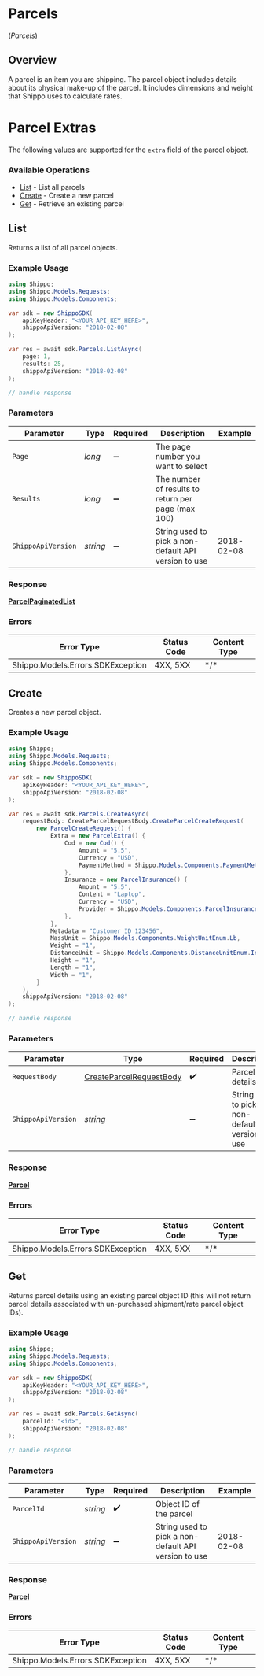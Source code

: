 # Parcels
(*Parcels*)

## Overview

A parcel is an item you are shipping. The parcel object includes details about its physical make-up of the parcel. It includes dimensions and weight that Shippo uses to calculate rates. 
<SchemaDefinition schemaRef="#/components/schemas/Parcel"/>

# Parcel Extras
The following values are supported for the `extra` field of the parcel object.
<SchemaDefinition schemaRef="#/components/schemas/ParcelExtra"/>

### Available Operations

* [List](#list) - List all parcels
* [Create](#create) - Create a new parcel
* [Get](#get) - Retrieve an existing parcel

## List

Returns a list of all parcel objects.

### Example Usage

```csharp
using Shippo;
using Shippo.Models.Requests;
using Shippo.Models.Components;

var sdk = new ShippoSDK(
    apiKeyHeader: "<YOUR_API_KEY_HERE>",
    shippoApiVersion: "2018-02-08"
);

var res = await sdk.Parcels.ListAsync(
    page: 1,
    results: 25,
    shippoApiVersion: "2018-02-08"
);

// handle response
```

### Parameters

| Parameter                                            | Type                                                 | Required                                             | Description                                          | Example                                              |
| ---------------------------------------------------- | ---------------------------------------------------- | ---------------------------------------------------- | ---------------------------------------------------- | ---------------------------------------------------- |
| `Page`                                               | *long*                                               | :heavy_minus_sign:                                   | The page number you want to select                   |                                                      |
| `Results`                                            | *long*                                               | :heavy_minus_sign:                                   | The number of results to return per page (max 100)   |                                                      |
| `ShippoApiVersion`                                   | *string*                                             | :heavy_minus_sign:                                   | String used to pick a non-default API version to use | 2018-02-08                                           |

### Response

**[ParcelPaginatedList](../../Models/Components/ParcelPaginatedList.md)**

### Errors

| Error Type                        | Status Code                       | Content Type                      |
| --------------------------------- | --------------------------------- | --------------------------------- |
| Shippo.Models.Errors.SDKException | 4XX, 5XX                          | \*/\*                             |

## Create

Creates a new parcel object.

### Example Usage

```csharp
using Shippo;
using Shippo.Models.Requests;
using Shippo.Models.Components;

var sdk = new ShippoSDK(
    apiKeyHeader: "<YOUR_API_KEY_HERE>",
    shippoApiVersion: "2018-02-08"
);

var res = await sdk.Parcels.CreateAsync(
    requestBody: CreateParcelRequestBody.CreateParcelCreateRequest(
        new ParcelCreateRequest() {
            Extra = new ParcelExtra() {
                Cod = new Cod() {
                    Amount = "5.5",
                    Currency = "USD",
                    PaymentMethod = Shippo.Models.Components.PaymentMethod.Cash,
                },
                Insurance = new ParcelInsurance() {
                    Amount = "5.5",
                    Content = "Laptop",
                    Currency = "USD",
                    Provider = Shippo.Models.Components.ParcelInsuranceProvider.Ups,
                },
            },
            Metadata = "Customer ID 123456",
            MassUnit = Shippo.Models.Components.WeightUnitEnum.Lb,
            Weight = "1",
            DistanceUnit = Shippo.Models.Components.DistanceUnitEnum.In,
            Height = "1",
            Length = "1",
            Width = "1",
        }
    ),
    shippoApiVersion: "2018-02-08"
);

// handle response
```

### Parameters

| Parameter                                                                   | Type                                                                        | Required                                                                    | Description                                                                 | Example                                                                     |
| --------------------------------------------------------------------------- | --------------------------------------------------------------------------- | --------------------------------------------------------------------------- | --------------------------------------------------------------------------- | --------------------------------------------------------------------------- |
| `RequestBody`                                                               | [CreateParcelRequestBody](../../Models/Requests/CreateParcelRequestBody.md) | :heavy_check_mark:                                                          | Parcel details.                                                             |                                                                             |
| `ShippoApiVersion`                                                          | *string*                                                                    | :heavy_minus_sign:                                                          | String used to pick a non-default API version to use                        | 2018-02-08                                                                  |

### Response

**[Parcel](../../Models/Components/Parcel.md)**

### Errors

| Error Type                        | Status Code                       | Content Type                      |
| --------------------------------- | --------------------------------- | --------------------------------- |
| Shippo.Models.Errors.SDKException | 4XX, 5XX                          | \*/\*                             |

## Get

Returns parcel details using an existing parcel object ID (this will not return parcel details associated with un-purchased shipment/rate parcel object IDs).

### Example Usage

```csharp
using Shippo;
using Shippo.Models.Requests;
using Shippo.Models.Components;

var sdk = new ShippoSDK(
    apiKeyHeader: "<YOUR_API_KEY_HERE>",
    shippoApiVersion: "2018-02-08"
);

var res = await sdk.Parcels.GetAsync(
    parcelId: "<id>",
    shippoApiVersion: "2018-02-08"
);

// handle response
```

### Parameters

| Parameter                                            | Type                                                 | Required                                             | Description                                          | Example                                              |
| ---------------------------------------------------- | ---------------------------------------------------- | ---------------------------------------------------- | ---------------------------------------------------- | ---------------------------------------------------- |
| `ParcelId`                                           | *string*                                             | :heavy_check_mark:                                   | Object ID of the parcel                              |                                                      |
| `ShippoApiVersion`                                   | *string*                                             | :heavy_minus_sign:                                   | String used to pick a non-default API version to use | 2018-02-08                                           |

### Response

**[Parcel](../../Models/Components/Parcel.md)**

### Errors

| Error Type                        | Status Code                       | Content Type                      |
| --------------------------------- | --------------------------------- | --------------------------------- |
| Shippo.Models.Errors.SDKException | 4XX, 5XX                          | \*/\*                             |